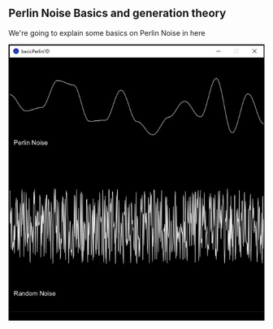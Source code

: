 ## Perlin Noise Basics and generation theory

We're going to explain some basics on Perlin Noise in here

![](images/PerlinVsRandom1D.JPG)  